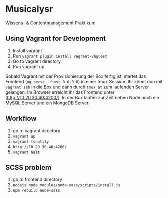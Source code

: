 # Musicalysr

Wissens- &amp; Contentmanagement Praktikum

## Using Vagrant for Development

1. Install vagrant
2. Run `vagrant plugin install vagrant-vbguest`
4. Go to vagrant directory 
5. Run vagrant up

Sobald Vagrant mit der Provisionierung der Box fertig ist, startet das Frontend (`ng serve --host 0.0.0.0`) in einer tmux Session.
Ihr könnt nun mit `vagrant ssh` in die Box und dann durch `tmux at` zum laufenden Server gelangen.
Im Browser erreicht ihr das Frontend unter [http://10.20.30.40:4200/].
In der Box laufen zur Zeit neben Node noch ein MySQL Server und ein MongoDB Server.

## Workflow

1. go to vagrant directory
2. `vagrant up`
3. `vagrant fsnotify`
4. `http://10.20.30.40:4200/`
5. `vagrant halt`

## SCSS problem

1. go to frontend directory
2. `nodejs node_modules/node-sass/scripts/install.js`
3. `npm rebuild node-sass`
